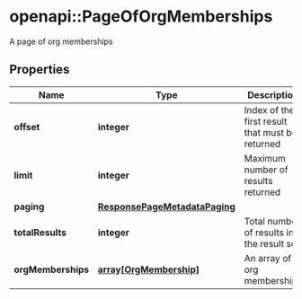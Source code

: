 # openapi::PageOfOrgMemberships

A page of org memberships

## Properties
Name | Type | Description | Notes
------------ | ------------- | ------------- | -------------
**offset** | **integer** | Index of the first result that must be returned | 
**limit** | **integer** | Maximum number of results returned | 
**paging** | [**ResponsePageMetadataPaging**](ResponsePageMetadata_paging.md) |  | 
**totalResults** | **integer** | Total number of results in the result set | 
**orgMemberships** | [**array[OrgMembership]**](OrgMembership.md) | An array of org memberships | 


